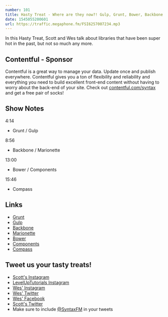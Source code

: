 ```yaml
---
number: 101
title: Hasty Treat - Where are they now?! Gulp, Grunt, Bower, Backbone and Compass
date: 1545055200601
url: https://traffic.megaphone.fm/FSI6257007234.mp3
---
```


In this Hasty Treat, Scott and Wes talk about libraries that have been super hot in the past, but not so much any more. 

## Contentful - Sponsor

Contentful is a great way to manage your data. Update once and publish everywhere. Contentful gives you a ton of flexibility and reliability and everything you need to build excellent front-end content without having to worry about the back-end of your site. Check out [contentful.com/syntax](https://www.contentful.com/syntax/) and get a free pair of socks!

## Show Notes

4:14

* Grunt / Gulp

8:56

* Backbone / Marionette

13:00

* Bower / Components

15:46

* Compass

## Links
* [Grunt](https://gruntjs.com/)
* [Gulp](https://gulpjs.com/)
* [Backbone](http://backbonejs.org/)
* [Marionette](https://marionettejs.com/)
* [Bower](https://bower.io/)
* [Components](http://component.github.io/)
* [Compass](http://compass-style.org/)

## Tweet us your tasty treats!
* [Scott's Instagram](https://www.instagram.com/stolinski/)
* [LevelUpTutorials Instagram](https://www.instagram.com/LevelUpTutorials/)
* [Wes' Instagram](https://www.instagram.com/wesbos/)
* [Wes' Twitter](https://twitter.com/wesbos)
* [Wes' Facebook](https://www.facebook.com/wesbos.developer)
* [Scott's Twitter](https://twitter.com/stolinski)
* Make sure to include [@SyntaxFM](https://twitter.com/SyntaxFM) in your tweets
